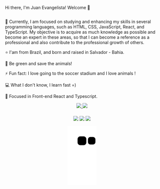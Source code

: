 Hi there, I'm Juan Evangelista! Welcome 👋
##

🔭 Currently, I am focused on studying and enhancing my skills in several programming languages, such as HTML, CSS, JavaScript, React, and TypeScript. My objective is to acquire as much knowledge as possible and become an expert in these areas, so that I can become a reference as a professional and also contribute to the professional growth of others.

⭐ I'am from Brazil, and born and raised in Salvador - Bahia.

🌱 Be green and save the animals!

⚡ Fun fact: I love going to the soccer stadium and I love animals !

💻 What I don't know, I learn fast =)

🎯 Focused in Front-end React and Typescript.



<div align="center">

  <a href="https://github.com/juanevangelista1">

  <img height="180em" src="https://github-readme-stats.vercel.app/api?username=juanevangelista1&show_icons=true&theme=dark&include_all_commits=true&count_private=true"/>

  <img height="180em" src="https://github-readme-stats.vercel.app/api/top-langs/?username=juanevangelista1&layout=compact&langs_count=7&theme=dark"/>

  ###
    
<div> 
  <a href="https://instagram.com/juan.evangelistaa" target="_blank"><img src="https://img.shields.io/badge/-Instagram-%23E4405F?style=for-the-badge&logo=instagram&logoColor=white" target="_blank"></a>
  <a href = "mailto:juan.evangelista.nascimentoo@gmail.com" target="_blank"><img src="https://img.shields.io/badge/-Gmail-%23333?style=for-the-badge&logo=gmail&logoColor=white" "></a>
  <a href="https://www.linkedin.com/in/juan-evangelista-nascimento-493260143/?originalSubdomain=br" target="_blank"><img src="https://img.shields.io/badge/-LinkedIn-%230077B5?style=for-the-badge&logo=linkedin&logoColor=white" target="_blank"></a> 
 
  ![Snake animation](https://github.com/juanevangelista1/juanevangelista1/blob/output/github-contribution-grid-snake.svg)
 
</div>
